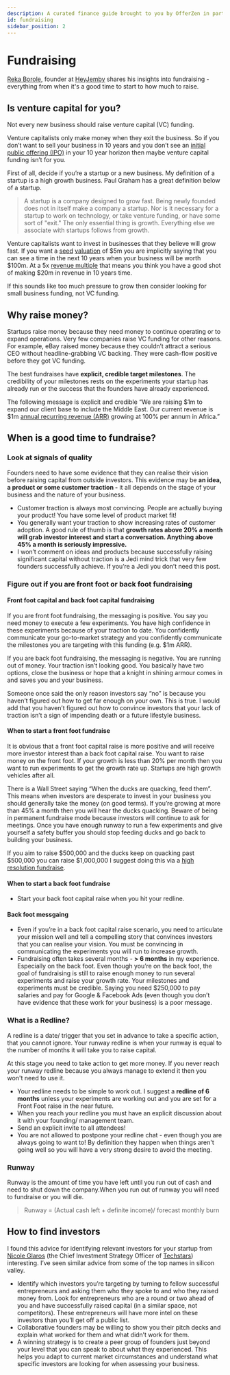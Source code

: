 ```yaml
---
description: A curated finance guide brought to you by OfferZen in partnership with Investec.
id: fundraising
sidebar_position: 2
---
```


# Fundraising

[Reka Borole](https://www.linkedin.com/in/reka-borole-69657b143/), founder at [HeyJemby](https://www.linkedin.com/company/heyjemby/) shares his insights into fundraising - everything from when it's a good time to start to how much to raise. &#x20;

## Is venture capital for you?

Not every new business should raise venture capital (VC) funding.

Venture capitalists only make money when they exit the business. So if you don’t want to sell your business in 10 years and you don’t see an [initial public offering (IPO)](https://www.developersfinance.guide/docs/glossary-intro#initial-public-offering-ipo) in your 10 year horizon then maybe venture capital funding isn’t for you.

First of all, decide if you’re a startup or a new business. My definition of a startup is a high growth business. Paul Graham has a great definition below of a startup.

> A startup is a company designed to grow fast. Being newly founded does not in itself make a company a startup. Nor is it necessary for a startup to work on technology, or take venture funding, or have some sort of "exit." The only essential thing is growth. Everything else we associate with startups follows from growth.

Venture capitalists want to invest in businesses that they believe will grow fast. If you want a [seed](https://www.developersfinance.guide/docs/glossary-intro#seed-stage) [valuation](https://www.developersfinance.guide/docs/glossary-intro#valuation) of $5m you are implicitly saying that you can see a time in the next 10 years when your business will be worth $100m. At a 5x [revenue multiple](https://www.developersfinance.guide/docs/glossary-intro#revenue-multiple) that means you think you have a good shot of making $20m in revenue in 10 years time.

If this sounds like too much pressure to grow then consider looking for small business funding, not VC funding.

## Why raise money?

Startups raise money because they need money to continue operating or to expand operations. Very few companies raise VC funding for other reasons. For example, eBay raised money because they couldn’t attract a serious CEO without headline-grabbing VC backing. They were cash-flow positive before they got VC funding.&#x20;

The best fundraises have **explicit, credible target milestones**. The credibility of your milestones rests on the experiments your startup has already run or the success that the founders have already experienced.&#x20;

The following message is explicit and credible “We are raising $1m to expand our client base to include the Middle East. Our current revenue is $1m [annual recurring revenue (ARR)](https://www.developersfinance.guide/docs/glossary-intro#annual-reccuring-revenue) growing at 100% per annum in Africa.”

## When is a good time to fundraise?&#x20;

### Look at signals of quality

Founders need to have some evidence that they can realise their vision before raising capital from outside investors. This evidence may be **an idea, a product or some customer traction -** it all depends on the stage of your business and the nature of your business.

* Customer traction is always most convincing. People are actually buying your product! You have some level of product market fit!
* You generally want your traction to show increasing rates of customer adoption. A good rule of thumb is that **growth rates above 20% a month will grab investor interest and start a conversation. Anything above 45% a month is seriously impressive.**
* I won’t comment on ideas and products because successfully raising significant capital without traction is a Jedi mind trick that very few founders successfully achieve. If you’re a Jedi you don’t need this post.

### Figure out if you are front foot or back foot fundraising

#### Front foot capital and back foot capital fundraising

If you are front foot fundraising, the messaging is positive. You say you need money to execute a few experiments. You have high confidence in these experiments because of your traction to date.  You confidently communicate your go-to-market strategy and you confidently communicate the milestones you are targeting with this funding (e.g. $1m ARR).

If you are back foot fundraising, the messaging is negative. You are running out of money. Your traction isn’t looking good. You basically have two options, close the business or hope that a knight in shining armour comes in and saves you and your business.

Someone once said the only reason investors say “no” is because you haven’t figured out how to get far enough on your own. This is true. I would add that you haven’t figured out how to convince investors that your lack of traction isn’t a sign of impending death or a future lifestyle business.

#### When to start a front foot fundraise

It is obvious that a front foot capital raise is more positive and will receive more investor interest than a back foot capital raise. You want to raise money on the front foot. If your growth is less than 20% per month then you want to run experiments to get the growth rate up. Startups are high growth vehicles after all.

There is a Wall Street saying “When the ducks are quacking, feed them”. This means when investors are desperate to invest in your business you should generally take the money (on good terms). If you’re growing at more than 45% a month then you will hear the ducks quacking. Beware of being in permanent fundraise mode because investors will continue to ask for meetings. Once you have enough runway to run a few experiments and give yourself a safety buffer you should stop feeding ducks and go back to building your business.

If you aim to raise $500,000 and the ducks keep on quacking past $500,000 you can raise $1,000,000 I suggest doing this via a [high resolution fundraise](http://www.paulgraham.com/hiresfund.html).

#### When to start a back foot fundraise

* Start your back foot capital raise when you hit your redline.

#### Back foot messgaing

* Even if you’re in a back foot capital raise scenario, you need to articulate your mission well and tell a compelling story that convinces investors that you can realise your vision. You must be convincing in communicating the experiments you will run to increase growth.
* Fundraising often takes several months - **> 6 months** in my experience. Especially on the back foot. Even though you’re on the back foot, the goal of fundraising is still to raise enough money to run several experiments and raise your growth rate. Your milestones and experiments must be credible. Saying you need $250,000 to pay salaries and pay for Google & Facebook Ads (even though you don’t have evidence that these work for your business) is a poor message.

### What is a Redline?

A redline is a date/ trigger that you set in advance to take a specific action, that you cannot ignore. Your runway redline is when your runway is equal to the number of months it will take you to raise capital.&#x20;

At this stage you need to take action to get more money. If you never reach your runway redline because you always manage to extend it then you won't need to use it.

* Your redline needs to be simple to work out. I suggest a **redline of 6 months** unless your experiments are working out and you are set for a Front Foot raise in the near future.
* When you reach your redline you must have an explicit discussion about it with your founding/ management team.
* Send an explicit invite to all attendees!
* You are not allowed to postpone your redline chat - even though you are always going to want to! By definition they happen when things aren't going well so you will have a very strong desire to avoid the meeting.

### Runway

Runway is the amount of time you have left until you run out of cash and need to shut down the company.When you run out of runway you will need to fundraise or you will die.

> Runway = (Actual cash left + definite income)/ forecast monthly burn

## How to find investors

I found this advice for identifying relevant investors for your startup from [Nicole Glaros](https://twitter.com/nglaros?lang=en) (the Chief Investment Strategy Officer of [Techstars](https://www.techstars.com)) interesting. I’ve seen similar advice from some of the top names in silicon valley.

* Identify which investors you’re targeting by turning to fellow successful entrepreneurs and asking them who they spoke to and who they raised money from. Look for entrepreneurs who are a round or two ahead of you and have successfully raised capital (in a similar space, not competitors). These entrepreneurs will have more intel on these investors than you’ll get off a public list.
* Collaborative founders may be willing to show you their pitch decks and explain what worked for them and what didn’t work for them.
* A winning strategy is to create a peer group of founders just beyond your level that you can speak to about what they experienced. This helps you adapt to current market circumstances and understand what specific investors are looking for when assessing your business.

&#x20;



